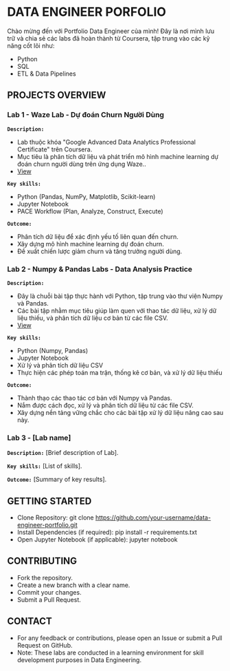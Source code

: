 # DATA ENGINEER PORFOLIO

Chào mừng đến với Portfolio Data Engineer của mình! Đây là nơi mình lưu trữ và chia sẻ các labs đã hoàn thành từ Coursera, tập trung vào các kỹ năng cốt lõi như:
- Python
- SQL
- ETL & Data Pipelines

## PROJECTS OVERVIEW
### Lab 1 - Waze Lab - Dự đoán Churn Người Dùng
**`Description:`**
- Lab thuộc khóa "Google Advanced Data Analytics Professional Certificate" trên Coursera.
- Mục tiêu là phân tích dữ liệu và phát triển mô hình machine learning dự đoán churn người dùng trên ứng dụng Waze..
- [View](https://github.com/drafanasa/data-engineer-portfolio/tree/c5baab74a7d5c145f396f9d03dde6e5c87981f93/coursera-labs/lab1) 
  
**`Key skills:`**
- Python (Pandas, NumPy, Matplotlib, Scikit-learn)
- Jupyter Notebook
- PACE Workflow (Plan, Analyze, Construct, Execute)
  
**`Outcome:`**
- Phân tích dữ liệu để xác định yếu tố liên quan đến churn.
- Xây dựng mô hình machine learning dự đoán churn.
- Đề xuất chiến lược giảm churn và tăng trưởng người dùng.


### Lab 2 - Numpy & Pandas Labs - Data Analysis Practice
**`Description:`** 
- Đây là chuỗi bài tập thực hành với Python, tập trung vào thư viện Numpy và Pandas. 
- Các bài tập nhằm mục tiêu giúp làm quen với thao tác dữ liệu, xử lý dữ liệu thiếu, và phân tích dữ liệu cơ bản từ các file CSV.
- [View](https://github.com/drafanasa/data-engineer-portfolio/tree/c5baab74a7d5c145f396f9d03dde6e5c87981f93/coursera-labs/lab2) 

**`Key skills:`** 
- Python (Numpy, Pandas)
- Jupyter Notebook
- Xử lý và phân tích dữ liệu CSV
- Thực hiện các phép toán ma trận, thống kê cơ bản, và xử lý dữ liệu thiếu

**`Outcome:`** 
- Thành thạo các thao tác cơ bản với Numpy và Pandas.
- Nắm được cách đọc, xử lý và phân tích dữ liệu từ các file CSV.
- Xây dựng nền tảng vững chắc cho các bài tập xử lý dữ liệu nâng cao sau này.

### Lab 3 - [Lab name]
**`Description:`** 
[Brief description of Lab].

**`Key skills:`** 
[List of skills].

**`Outcome:`** 
[Summary of key results].

## GETTING STARTED
- Clone Repository: git clone https://github.com/your-username/data-engineer-portfolio.git
- Install Dependencies (if required): pip install -r requirements.txt
- Open Jupyter Notebook (if applicable): jupyter notebook

## CONTRIBUTING
- Fork the repository.
- Create a new branch with a clear name.
- Commit your changes.
- Submit a Pull Request.

## CONTACT
- For any feedback or contributions, please open an Issue or submit a Pull Request on GitHub.
- Note: These labs are conducted in a learning environment for skill development purposes in Data Engineering.

